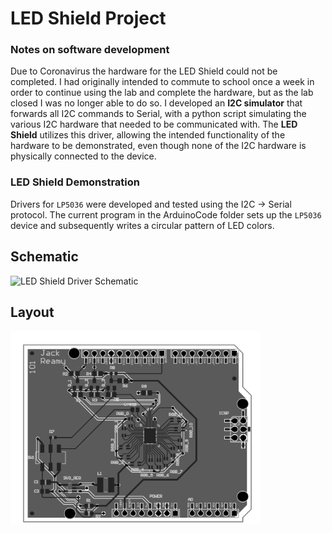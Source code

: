 
# LED Shield Project

### Notes on software development

Due to Coronavirus the hardware for the LED Shield could not be completed.  I had originally intended to commute to school once a week in order to continue using the lab and complete the hardware, but as the lab closed I was no longer able to do so.  I developed an **I2C simulator** that forwards all I2C commands to Serial, with a python script simulating the various I2C hardware that needed to be communicated with.  The **LED Shield** utilizes this driver, allowing the intended functionality of the hardware to be demonstrated, even though none of the I2C hardware is physically connected to the device.

### LED Shield Demonstration

Drivers for `LP5036` were developed and tested using the I2C -> Serial protocol.  The current program in the ArduinoCode folder sets up the `LP5036` device and subsequently writes a circular pattern of LED colors.

## Schematic

<img src="Hardware/Schematic.png" alt="LED Shield Driver Schematic" width="400"/>

## Layout

<img src="Hardware/Layout.png" alt="LED Shield Driver Layout" width="400"/>
